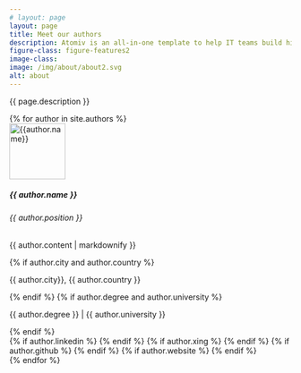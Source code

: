 ```yaml
---
# layout: page
layout: page
title: Meet our authors
description: Atomiv is an all-in-one template to help IT teams build high quality software faster. It is built specifically for enterprise software development needs, covering project management, architecture and development. Atomiv is rooted in best practices in enterprise architecture, providing a standardized software solution template. This provides your software teams with a clean architecture foundation, so that they can quickly and easily build quality software. Atomiv is open source (MIT licence) so it can be freely used both for commercial purposes.
figure-class: figure-features2
image-class:
image: /img/about/about2.svg
alt: about
---
```


<!-- Promo / Benefits -->
<article class="ov-about">
    <div class="container">
        <div class="about-intro">
            <p>{{ page.description }}</p>
        </div>
        <!-- site.authors -->
        {% for author in site.authors %}
		<div class="row ov-about-row">
            <div class="col-12">
                <div class="d-md-flex align-items-center">
                    <div>
                        <!-- TO DO VC increment version number when changing image -->
                        <img height="100" width="100" src="{{ site.url }}/img/about/team/{{ author.photo }}?v=5" alt="{{author.name}}"
                        class="img-fluid w-100 profile-img">
                    </div>
                    <div>
                        <h5>{{ author.name }}</h5>
                        <h6>{{ author.position }}</h6>
                        <p>{{ author.content | markdownify }}</p>
                        {% if author.city and author.country %}
                        <p class="mb-1 mb-md-0">{{ author.city}}, {{ author.country }}</p>
                        {% endif %}
                        {% if author.degree and author.university %}
                        <p class="mt-0 mb-4 mb-md-3">{{ author.degree }} | {{ author.university }}</p>
                        {% endif %}
                        <div style="">
                            {% if author.linkedin %}
                            <a href="{{ author.linkedin }}" target="_blank"><i class="fab fa-linkedin"></i></a>
                            {% endif %}
                            {% if author.xing %}
                            <a href="{{ author.xing }}" target="_blank"><i class="fab fa-xing"></i></a>
                            {% endif %}
                            {% if author.github %}
                            <a href="{{ author.github }}" target="_blank"><i class="fab fa-github"></i></a>
                            {% endif %}
                            {% if author.website %}
                            <a href="{{ author.website }}" target="_blank"><i class="fa fa-globe"></i></a>
                            {% endif %}
                        </div>
                    </div>
                </div>
            </div>
        </div>
        {% endfor %}
    </div>
</article>



